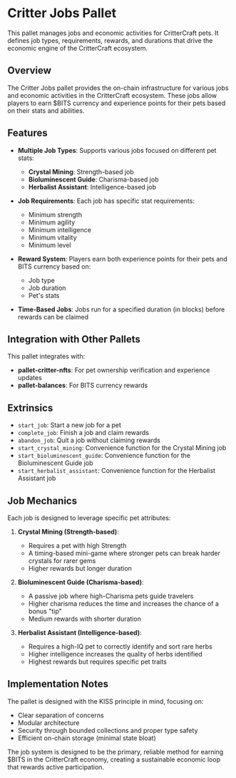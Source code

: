 # Critter Jobs Pallet

This pallet manages jobs and economic activities for CritterCraft pets. It defines job types, requirements, rewards, and durations that drive the economic engine of the CritterCraft ecosystem.

## Overview

The Critter Jobs pallet provides the on-chain infrastructure for various jobs and economic activities in the CritterCraft ecosystem. These jobs allow players to earn $BITS currency and experience points for their pets based on their stats and abilities.

## Features

- **Multiple Job Types**: Supports various jobs focused on different pet stats:
  - **Crystal Mining**: Strength-based job
  - **Bioluminescent Guide**: Charisma-based job
  - **Herbalist Assistant**: Intelligence-based job

- **Job Requirements**: Each job has specific stat requirements:
  - Minimum strength
  - Minimum agility
  - Minimum intelligence
  - Minimum vitality
  - Minimum level

- **Reward System**: Players earn both experience points for their pets and BITS currency based on:
  - Job type
  - Job duration
  - Pet's stats

- **Time-Based Jobs**: Jobs run for a specified duration (in blocks) before rewards can be claimed

## Integration with Other Pallets

This pallet integrates with:

- **pallet-critter-nfts**: For pet ownership verification and experience updates
- **pallet-balances**: For BITS currency rewards

## Extrinsics

- `start_job`: Start a new job for a pet
- `complete_job`: Finish a job and claim rewards
- `abandon_job`: Quit a job without claiming rewards
- `start_crystal_mining`: Convenience function for the Crystal Mining job
- `start_bioluminescent_guide`: Convenience function for the Bioluminescent Guide job
- `start_herbalist_assistant`: Convenience function for the Herbalist Assistant job

## Job Mechanics

Each job is designed to leverage specific pet attributes:

1. **Crystal Mining (Strength-based)**:
   - Requires a pet with high Strength
   - A timing-based mini-game where stronger pets can break harder crystals for rarer gems
   - Higher rewards but longer duration

2. **Bioluminescent Guide (Charisma-based)**:
   - A passive job where high-Charisma pets guide travelers
   - Higher charisma reduces the time and increases the chance of a bonus "tip"
   - Medium rewards with shorter duration

3. **Herbalist Assistant (Intelligence-based)**:
   - Requires a high-IQ pet to correctly identify and sort rare herbs
   - Higher intelligence increases the quality of herbs identified
   - Highest rewards but requires specific pet traits

## Implementation Notes

The pallet is designed with the KISS principle in mind, focusing on:

- Clear separation of concerns
- Modular architecture
- Security through bounded collections and proper type safety
- Efficient on-chain storage (minimal state bloat)

The job system is designed to be the primary, reliable method for earning $BITS in the CritterCraft economy, creating a sustainable economic loop that rewards active participation.